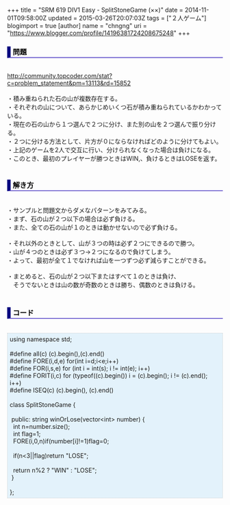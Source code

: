 +++
title = "SRM 619 DIV1 Easy - SplitStoneGame (××)"
date = 2014-11-01T09:58:00Z
updated = 2015-03-26T20:07:03Z
tags = ["２人ゲーム"]
blogimport = true 
[author]
	name = "chngng"
	uri = "https://www.blogger.com/profile/14196381724208675248"
+++

<div dir="ltr" style="text-align: left;" trbidi="on"><h3 style="border-bottom: 2px solid slateblue; border-left: 8px solid navy; color: black; padding: 0px 0px 1px 5px;">問題 </h3><br /><a href="http://community.topcoder.com/stat?c=problem_statement&amp;pm=13113&amp;rd=15852" target="_blank">http://community.topcoder.com/stat?c=problem_statement&amp;pm=13113&amp;rd=15852</a><br /><br />・積み重ねられた石の山が複数存在する。<br />・それぞれの山について、あらかじめいくつ石が積み重ねられているかわかっている。<br />・現在の石の山から１つ選んで２つに分け、また別の山を２つ選んで振り分ける。<br />・２つに分ける方法として、片方が０にならなければどのように分けてもよい。<br />・上記のゲームを2人で交互に行い、分けられなくなった場合は負けになる。<br />・このとき、最初のプレイヤーが勝つときはWIN,、負けるときはLOSEを返す。<br /><br /><h3 style="border-bottom: 2px solid slateblue; border-left: 8px solid navy; color: black; padding: 0px 0px 1px 5px;">解き方 </h3><br />・サンプルと問題文からダメなパターンをみてみる。<br />・まず、石の山が２つ以下の場合は必ず負ける。<br />・また、全ての石の山が１のときは動かせないので必ず負ける。<br /><br />・それ以外のときとして、山が３つの時は必ず２つにできるので勝つ。<br />・山が４つのときは必ず３つ→２つになるので負けてしまう。<br />・よって、最初が全て１でなければ山を一つずつ必ず減らすことができる。<br /><br />・まとめると、石の山が２つ以下またはすべて１のときは負け、<br />　そうでないときは山の数が奇数のときは勝ち、偶数のときは負ける。<br />　<br /><h3 style="border-bottom: 2px solid slateblue; border-left: 8px solid navy; color: black; padding: 0px 0px 1px 5px;">コード </h3><br /><div style="background-color: #e3f2fb; border: 1px dotted #CCCCCC; padding: 5px;">using namespace std;<br /><br />#define all(c) (c).begin(),(c).end()<br />#define FORE(i,d,e) for(int i=d;i&lt;e;i++)<br />#define FOR(i,s,e) for (int i = int(s); i != int(e); i++)<br />#define FORIT(i,c) for (typeof((c).begin()) i = (c).begin(); i != (c).end(); i++)<br />#define ISEQ(c) (c).begin(), (c).end()<br /><br />class SplitStoneGame {<br /><br /><span class="Apple-tab-span" style="white-space: pre;"> </span>public: string winOrLose(vector&lt;int&gt; number) {<br /><span class="Apple-tab-span" style="white-space: pre;">  </span>int n=number.size();<br /><span class="Apple-tab-span" style="white-space: pre;">  </span>int flag=1;<br /><span class="Apple-tab-span" style="white-space: pre;">  </span>FORE(i,0,n)if(number[i]!=1)flag=0;<br /><br /><span class="Apple-tab-span" style="white-space: pre;">  </span>if(n&lt;3||flag)return "LOSE";<br /><br /><span class="Apple-tab-span" style="white-space: pre;">  </span>return n%2 ? "WIN" : "LOSE";<br /><span class="Apple-tab-span" style="white-space: pre;"> </span>}<br /><br />};</div></div>
